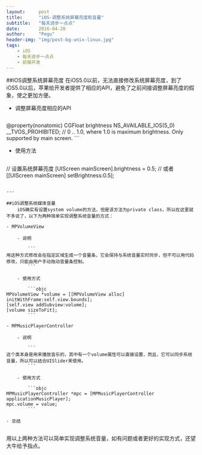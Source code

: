 ```yaml
---
layout:     post
title:      "iOS-调整系统屏幕亮度和音量"
subtitle:   "每天进步一点点"
date:       2016-04-20
author:     "Pegu"
header-img: "img/post-bg-unix-linux.jpg"
tags:
    - iOS
    - 每天进步一点点
    - 前端开发
---
```



##iOS调整系统屏幕亮度
	在iOS5.0以前，无法直接修改系统屏幕亮度，到了iOS5.0以后，苹果给开发者提供了相应的API，避免了之前间接调整屏幕亮度的假象，使之更加方便。

- 调整屏幕亮度相应的API

    ```objc
@property(nonatomic) CGFloat brightness NS_AVAILABLE_IOS(5_0) __TVOS_PROHIBITED;        // 0 .. 1.0, where 1.0 is maximum brightness. Only supported by main screen.
	```

- 使用方法

  ```objc
// 设置系统屏幕亮度
[UIScreen mainScreen].brightness = 0.5;
// 或者
[[UIScreen mainScreen] setBrightness:0.5];
```

---

##iOS调整系统媒体音量
	iOS确实有设置system volume的方法，但是该方法为private class，所以在这里就不多说了，以下为两种简单实现调整系统音量的方式：

- MPVolumeView

	- 说明
	 
		```
用这种方式修改会在指定区域生成一个音量条，它会保持与系统音量实时同步，但不可以用代码修改，只能由用户手动拖动音量条控制。
		```

	- 使用方式
		
		```objc
MPVolumeView *volume = [[MPVolumeView alloc] initWithFrame:self.view.bounds];
[self.view addSubview:volume];
[volume sizeToFit];
		```

- MPMusicPlayerController

	- 说明
	 
		```
这个类本身是用来播放音乐的，其中有一个volume属性可以直接设置，而且，它可以同步系统音量，所以可以结合UISlider来使用。
		```

	- 使用方式
		
		```objc
MPMusicPlayerController *mpc = [MPMusicPlayerController applicationMusicPlayer];
mpc.volume = value;
		```
		
- 总结


```
用以上两种方法可以简单实现调整系统音量，如有问题或者更好的实现方式，还望大牛给予指点。
```


